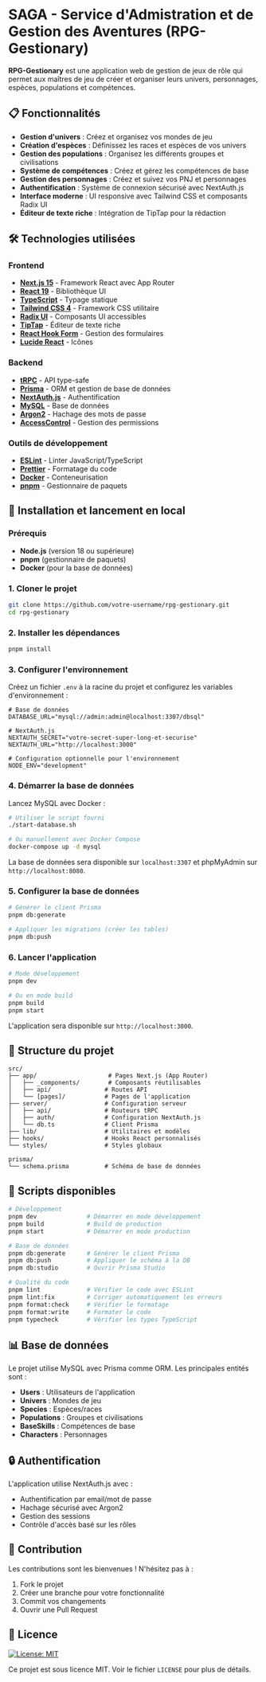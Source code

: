 # SAGA - Service d'Admistration et de Gestion des Aventures (RPG-Gestionary)

**RPG-Gestionary** est une application web de gestion de jeux de rôle qui permet aux maîtres de jeu de créer et organiser leurs univers, personnages, espèces, populations et compétences.

## 📋 Fonctionnalités

- **Gestion d'univers** : Créez et organisez vos mondes de jeu
- **Création d'espèces** : Définissez les races et espèces de vos univers
- **Gestion des populations** : Organisez les différents groupes et civilisations
- **Système de compétences** : Créez et gérez les compétences de base
- **Gestion des personnages** : Créez et suivez vos PNJ et personnages
- **Authentification** : Système de connexion sécurisé avec NextAuth.js
- **Interface moderne** : UI responsive avec Tailwind CSS et composants Radix UI
- **Éditeur de texte riche** : Intégration de TipTap pour la rédaction

## 🛠️ Technologies utilisées

### Frontend

- **[Next.js 15](https://nextjs.org)** - Framework React avec App Router
- **[React 19](https://react.dev)** - Bibliothèque UI
- **[TypeScript](https://www.typescriptlang.org)** - Typage statique
- **[Tailwind CSS 4](https://tailwindcss.com)** - Framework CSS utilitaire
- **[Radix UI](https://www.radix-ui.com)** - Composants UI accessibles
- **[TipTap](https://tiptap.dev)** - Éditeur de texte riche
- **[React Hook Form](https://react-hook-form.com)** - Gestion des formulaires
- **[Lucide React](https://lucide.dev)** - Icônes

### Backend

- **[tRPC](https://trpc.io)** - API type-safe
- **[Prisma](https://prisma.io)** - ORM et gestion de base de données
- **[NextAuth.js](https://next-auth.js.org)** - Authentification
- **[MySQL](https://www.mysql.com)** - Base de données
- **[Argon2](https://github.com/ranisalt/node-argon2)** - Hachage des mots de passe
- **[AccessControl](https://github.com/onury/accesscontrol)** - Gestion des permissions

### Outils de développement

- **[ESLint](https://eslint.org)** - Linter JavaScript/TypeScript
- **[Prettier](https://prettier.io)** - Formatage du code
- **[Docker](https://www.docker.com)** - Conteneurisation
- **[pnpm](https://pnpm.io)** - Gestionnaire de paquets

## 🚀 Installation et lancement en local

### Prérequis

- **Node.js** (version 18 ou supérieure)
- **pnpm** (gestionnaire de paquets)
- **Docker** (pour la base de données)

### 1. Cloner le projet

```bash
git clone https://github.com/votre-username/rpg-gestionary.git
cd rpg-gestionary
```

### 2. Installer les dépendances

```bash
pnpm install
```

### 3. Configurer l'environnement

Créez un fichier `.env` à la racine du projet et configurez les variables d'environnement :

```env
# Base de données
DATABASE_URL="mysql://admin:admin@localhost:3307/dbsql"

# NextAuth.js
NEXTAUTH_SECRET="votre-secret-super-long-et-securise"
NEXTAUTH_URL="http://localhost:3000"

# Configuration optionnelle pour l'environnement
NODE_ENV="development"
```

### 4. Démarrer la base de données

Lancez MySQL avec Docker :

```bash
# Utiliser le script fourni
./start-database.sh

# Ou manuellement avec Docker Compose
docker-compose up -d mysql
```

La base de données sera disponible sur `localhost:3307` et phpMyAdmin sur `http://localhost:8080`.

### 5. Configurer la base de données

```bash
# Générer le client Prisma
pnpm db:generate

# Appliquer les migrations (créer les tables)
pnpm db:push
```

### 6. Lancer l'application

```bash
# Mode développement
pnpm dev

# Ou en mode build
pnpm build
pnpm start
```

L'application sera disponible sur `http://localhost:3000`.

## 📁 Structure du projet

```text
src/
├── app/                    # Pages Next.js (App Router)
│   ├── _components/        # Composants réutilisables
│   ├── api/               # Routes API
│   └── [pages]/           # Pages de l'application
├── server/                # Configuration serveur
│   ├── api/               # Routeurs tRPC
│   ├── auth/              # Configuration NextAuth.js
│   └── db.ts              # Client Prisma
├── lib/                   # Utilitaires et modèles
├── hooks/                 # Hooks React personnalisés
└── styles/                # Styles globaux

prisma/
└── schema.prisma          # Schéma de base de données
```

## 🎯 Scripts disponibles

```bash
# Développement
pnpm dev              # Démarrer en mode développement
pnpm build            # Build de production
pnpm start            # Démarrer en mode production

# Base de données
pnpm db:generate      # Générer le client Prisma
pnpm db:push          # Appliquer le schéma à la DB
pnpm db:studio        # Ouvrir Prisma Studio

# Qualité du code
pnpm lint             # Vérifier le code avec ESLint
pnpm lint:fix         # Corriger automatiquement les erreurs
pnpm format:check     # Vérifier le formatage
pnpm format:write     # Formater le code
pnpm typecheck        # Vérifier les types TypeScript
```

## 📊 Base de données

Le projet utilise MySQL avec Prisma comme ORM. Les principales entités sont :

- **Users** : Utilisateurs de l'application
- **Univers** : Mondes de jeu
- **Species** : Espèces/races
- **Populations** : Groupes et civilisations
- **BaseSkills** : Compétences de base
- **Characters** : Personnages

## 🔒 Authentification

L'application utilise NextAuth.js avec :

- Authentification par email/mot de passe
- Hachage sécurisé avec Argon2
- Gestion des sessions
- Contrôle d'accès basé sur les rôles

## 🤝 Contribution

Les contributions sont les bienvenues ! N'hésitez pas à :

1. Fork le projet
2. Créer une branche pour votre fonctionnalité
3. Commit vos changements
4. Ouvrir une Pull Request

## 📝 Licence

[![License: MIT](https://img.shields.io/badge/License-MIT-yellow.svg)](LICENSE)

Ce projet est sous licence MIT. Voir le fichier `LICENSE` pour plus de détails.
